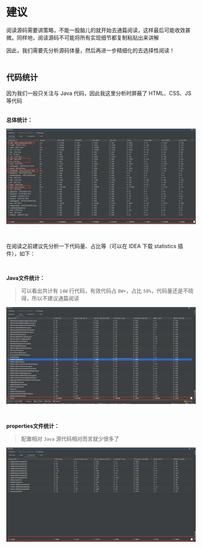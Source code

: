 # **建议**

阅读源码需要讲策略，不能一股脑儿的就开始去通篇阅读，这样最后可能收效甚微。同样地，阅读源码不可能将所有实现细节都复制粘贴出来讲解

因此，我们需要先分析源码体量，然后再进一步精细化的去选择性阅读！</br></br>

## **代码统计**

因为我们一般只关注与 Java 代码，因此我这里分析时屏蔽了 HTML、CSS、JS 等代码</br></br>

**总体统计：**

![](../images/screenshot_1594536336632.png)

</br>

在阅读之前建议先分析一下代码量、占比等（可以在 IDEA 下载 statistics 插件），如下：

</br>

**Java文件统计：**

> 可以看出共计有 `14W` 行代码，有效代码占 `8W+`，占比 `58%`，代码量还是不晓得，所以不建议通篇阅读

![](../images/screenshot_1594535990905.png)

</br>

**properties文件统计：**

> 配置相对 `Java` 源代码相对而言就少很多了

![](../images/screenshot_1594536115608.png)

</br></br>

